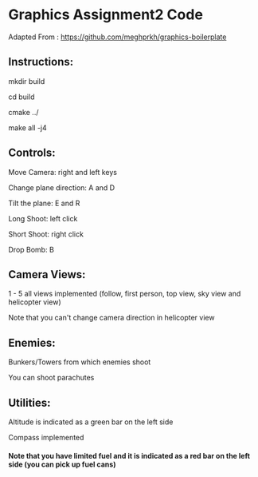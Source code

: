 Graphics Assignment2 Code
=========================


Adapted From : https://github.com/meghprkh/graphics-boilerplate

## Instructions:

mkdir build

cd build

cmake ../

make all -j4

## Controls:
Move Camera: right and left keys

Change plane direction: A and D

Tilt the plane: E and R

Long Shoot: left click

Short Shoot: right click

Drop Bomb: B

## Camera Views:

1 - 5 all views implemented (follow, first person, top view, sky view and helicopter view)

Note that you can't change camera direction in helicopter view

## Enemies:

Bunkers/Towers from which enemies shoot

You can shoot parachutes

## Utilities:

Altitude is indicated as a green bar on the left side

Compass implemented

#### Note that you have limited fuel and it is indicated as a red bar on the left side (you can pick up fuel cans)
